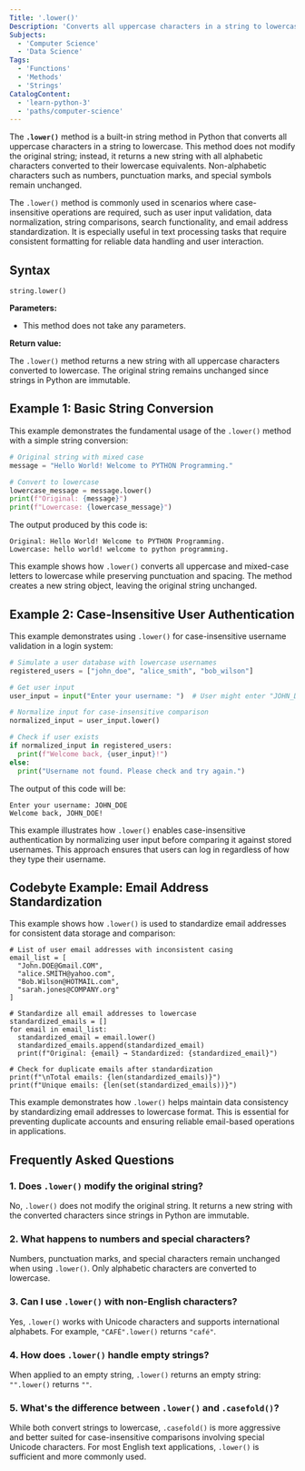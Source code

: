 ```yaml
---
Title: '.lower()'
Description: 'Converts all uppercase characters in a string to lowercase and returns a new string.'
Subjects:
  - 'Computer Science'
  - 'Data Science'
Tags:
  - 'Functions'
  - 'Methods'
  - 'Strings'
CatalogContent:
  - 'learn-python-3'
  - 'paths/computer-science'
---
```


The **`.lower()`** method is a built-in string method in Python that converts all uppercase characters in a string to lowercase. This method does not modify the original string; instead, it returns a new string with all alphabetic characters converted to their lowercase equivalents. Non-alphabetic characters such as numbers, punctuation marks, and special symbols remain unchanged.

The `.lower()` method is commonly used in scenarios where case-insensitive operations are required, such as user input validation, data normalization, string comparisons, search functionality, and email address standardization. It is especially useful in text processing tasks that require consistent formatting for reliable data handling and user interaction.

## Syntax

```pseudo
string.lower()
```

**Parameters:**

- This method does not take any parameters.

**Return value:**

The `.lower()` method returns a new string with all uppercase characters converted to lowercase. The original string remains unchanged since strings in Python are immutable.

## Example 1: Basic String Conversion

This example demonstrates the fundamental usage of the `.lower()` method with a simple string conversion:

```py
# Original string with mixed case
message = "Hello World! Welcome to PYTHON Programming."

# Convert to lowercase
lowercase_message = message.lower()
print(f"Original: {message}")
print(f"Lowercase: {lowercase_message}")
```

The output produced by this code is:

```shell
Original: Hello World! Welcome to PYTHON Programming.
Lowercase: hello world! welcome to python programming.
```

This example shows how `.lower()` converts all uppercase and mixed-case letters to lowercase while preserving punctuation and spacing. The method creates a new string object, leaving the original string unchanged.

## Example 2: Case-Insensitive User Authentication

This example demonstrates using `.lower()` for case-insensitive username validation in a login system:

```py
# Simulate a user database with lowercase usernames
registered_users = ["john_doe", "alice_smith", "bob_wilson"]

# Get user input
user_input = input("Enter your username: ")  # User might enter "JOHN_DOE"

# Normalize input for case-insensitive comparison
normalized_input = user_input.lower()

# Check if user exists
if normalized_input in registered_users:
  print(f"Welcome back, {user_input}!")
else:
  print("Username not found. Please check and try again.")
```

The output of this code will be:

```shell
Enter your username: JOHN_DOE
Welcome back, JOHN_DOE!
```

This example illustrates how `.lower()` enables case-insensitive authentication by normalizing user input before comparing it against stored usernames. This approach ensures that users can log in regardless of how they type their username.

## Codebyte Example: Email Address Standardization

This example shows how `.lower()` is used to standardize email addresses for consistent data storage and comparison:

```codebyte/python
# List of user email addresses with inconsistent casing
email_list = [
  "John.DOE@Gmail.COM",
  "alice.SMITH@yahoo.com",
  "Bob.Wilson@HOTMAIL.com",
  "sarah.jones@COMPANY.org"
]

# Standardize all email addresses to lowercase
standardized_emails = []
for email in email_list:
  standardized_email = email.lower()
  standardized_emails.append(standardized_email)
  print(f"Original: {email} → Standardized: {standardized_email}")

# Check for duplicate emails after standardization
print(f"\nTotal emails: {len(standardized_emails)}")
print(f"Unique emails: {len(set(standardized_emails))}")
```

This example demonstrates how `.lower()` helps maintain data consistency by standardizing email addresses to lowercase format. This is essential for preventing duplicate accounts and ensuring reliable email-based operations in applications.

## Frequently Asked Questions

### 1. Does `.lower()` modify the original string?

No, `.lower()` does not modify the original string. It returns a new string with the converted characters since strings in Python are immutable.

### 2. What happens to numbers and special characters?

Numbers, punctuation marks, and special characters remain unchanged when using `.lower()`. Only alphabetic characters are converted to lowercase.

### 3. Can I use `.lower()` with non-English characters?

Yes, `.lower()` works with Unicode characters and supports international alphabets. For example, `"CAFÉ".lower()` returns `"café"`.

### 4. How does `.lower()` handle empty strings?

When applied to an empty string, `.lower()` returns an empty string: `"".lower()` returns `""`.

### 5. What's the difference between `.lower()` and `.casefold()`?

While both convert strings to lowercase, `.casefold()` is more aggressive and better suited for case-insensitive comparisons involving special Unicode characters. For most English text applications, `.lower()` is sufficient and more commonly used.

